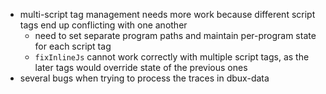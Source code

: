 

* multi-script tag management needs more work because different script tags end up conflicting with one another
   * need to set separate program paths and maintain per-program state for each script tag
   * `fixInlineJs` cannot work correctly with multiple script tags, as the later tags would override state of the previous ones
* several bugs when trying to process the traces in dbux-data